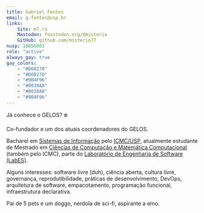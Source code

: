 ```yaml
---
title: Gabriel Fontes
email: g.fontes@usp.br
links:
    Site: m7.rs
    Mastodon: fosstodon.org/@misterio
    GitHub: github.com/misterio77
nusp: 10856803
role: "active"
always_gay: true
gay_colors:
    - "#D60270"
    - "#D60270"
    - "#9B4F96"
    - "#0038A8"
    - "#0038A8"
    - "#9B4F96"
---
```


Já conhece o GELOS? ❄️

Co-fundador e um dos atuais coordenadores do GELOS.

Bacharel em [Sistemas de
Informação](https://www.icmc.usp.br/graduacao/sistemas-de-informacao-bacharelado)
pelo [ICMC/USP](https://icmc.usp.br), atualmente estudante de Mestrado em
[Ciências de Computação e Matemática
Computacional](https://www.icmc.usp.br/pos-graduacao/ppgccmc) (também pelo
ICMC), parte do [Laboratório de Engenharia de Software
(LabES)](https://www.labes.icmc.usp.br).

Alguns interesses: software livre (duh), ciência aberta, cultura livre,
governança, reprodutibilidade, práticas de desenvolvimento, DevOps, arquitetura
de software, empacotamento, programação funcional, infraestrutura declarativa.

Pai de 5 pets e um doggo, nerdola de sci-fi, aspirante a emo.
